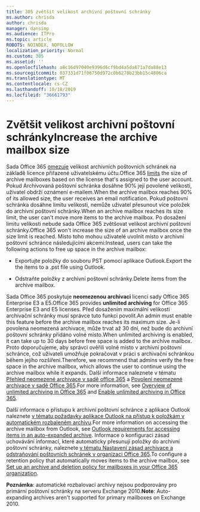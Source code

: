 ```yaml
---
title: 305 zvětšit velikost archivní poštovní schránky
ms.author: chrisda
author: chrisda
manager: dansimp
ms.audience: ITPro
ms.topic: article
ROBOTS: NOINDEX, NOFOLLOW
localization_priority: Normal
ms.custom: 305
ms.assetid: ''
ms.openlocfilehash: a8c16d97040e9396d6cf9bd4a5da671a7da88e13
ms.sourcegitcommit: 037331d71f06750d972c0b6278b23bb15c4806ca
ms.translationtype: MT
ms.contentlocale: cs-CZ
ms.lasthandoff: 10/18/2019
ms.locfileid: "36661793"
---
```

# <a name="increase-the-archive-mailbox-size"></a><span data-ttu-id="405fb-102">Zvětšit velikost archivní poštovní schránky</span><span class="sxs-lookup"><span data-stu-id="405fb-102">Increase the archive mailbox size</span></span>

<span data-ttu-id="405fb-103">Sada Office 365 [omezuje](https://docs.microsoft.com/office365/servicedescriptions/exchange-online-service-description/exchange-online-limits#mailbox-storage-limits) velikost archivních poštovních schránek na základě licence přiřazené uživatelskému účtu.</span><span class="sxs-lookup"><span data-stu-id="405fb-103">Office 365 [limits](https://docs.microsoft.com/office365/servicedescriptions/exchange-online-service-description/exchange-online-limits#mailbox-storage-limits) the size of archive mailboxes based on the license that's assigned to the user account.</span></span> <span data-ttu-id="405fb-104">Pokud Archivovaná poštovní schránka dosáhne 90% její povolené velikosti, uživatel obdrží oznámení e-mailem.</span><span class="sxs-lookup"><span data-stu-id="405fb-104">When the archive mailbox reaches 90% of its allowed size, the user receives an email notification.</span></span> <span data-ttu-id="405fb-105">Pokud poštovní schránka dosáhne limitu velikosti, nemůže uživatel přesunout více položek do archivní poštovní schránky.</span><span class="sxs-lookup"><span data-stu-id="405fb-105">When an archive mailbox reaches its size limit, the user can't move more items to the archive mailbox.</span></span> <span data-ttu-id="405fb-106">Po dosažení limitu velikosti nebude sada Office 365 zvětšovat velikost archivní poštovní schránky.</span><span class="sxs-lookup"><span data-stu-id="405fb-106">Office 365 won't increase the size of an archive mailbox once the size limit is reached.</span></span> <span data-ttu-id="405fb-107">Místo toho mohou uživatelé uvolnit místo v archivní poštovní schránce následujícími akcemi:</span><span class="sxs-lookup"><span data-stu-id="405fb-107">Instead, users can take the following actions to free up space in the archive mailbox:</span></span>

- <span data-ttu-id="405fb-108">Exportujte položky do souboru PST pomocí aplikace Outlook.</span><span class="sxs-lookup"><span data-stu-id="405fb-108">Export the the items to a .pst file using Outlook.</span></span>

- <span data-ttu-id="405fb-109">Odstraňte položky z archivní poštovní schránky.</span><span class="sxs-lookup"><span data-stu-id="405fb-109">Delete items from the archive mailbox.</span></span>

<span data-ttu-id="405fb-110">Sada Office 365 poskytuje **neomezenou archivaci** licencí sady Office 365 Enterprise E3 a E5.</span><span class="sxs-lookup"><span data-stu-id="405fb-110">Office 365 provides **unlimited archiving** for Office 365 Enterprise E3 and E5 licenses.</span></span> <span data-ttu-id="405fb-111">Před dosažením maximální velikosti archivační schránky musí správce tuto funkci povolit.</span><span class="sxs-lookup"><span data-stu-id="405fb-111">An admin must enable this feature before the archive mailbox reaches its maximum size.</span></span> <span data-ttu-id="405fb-112">Je-li povolena neomezená archivace, může trvat až 30 dní, než bude do archivní poštovní schránky přidáno volné místo.</span><span class="sxs-lookup"><span data-stu-id="405fb-112">When unlimited archiving is enabled, it can take up to 30 days before free space is added to the archive mailbox.</span></span> <span data-ttu-id="405fb-113">Proto doporučujeme, aby správci ověřili volné místo v archivní poštovní schránce, což uživateli umožňuje pokračovat v práci s archivační schránkou během jejího rozšíření.</span><span class="sxs-lookup"><span data-stu-id="405fb-113">Therefore, we recommend that admins verify the free space in the archive mailbox, which allows the user to continue using the archive mailbox while it expands.</span></span> <span data-ttu-id="405fb-114">Další informace naleznete v tématu [Přehled neomezené archivace v sadě office 365](https://docs.microsoft.com/office365/securitycompliance/unlimited-archiving) a [Povolení neomezené archivace v sadě Office 365](https://docs.microsoft.com/office365/securitycompliance/enable-unlimited-archiving).</span><span class="sxs-lookup"><span data-stu-id="405fb-114">For more information, see [Overview of unlimited archiving in Office 365](https://docs.microsoft.com/office365/securitycompliance/unlimited-archiving) and [Enable unlimited archiving in Office 365](https://docs.microsoft.com/office365/securitycompliance/enable-unlimited-archiving).</span></span>

<span data-ttu-id="405fb-115">Další informace o přístupu k archivní poštovní schránce z aplikace Outlook naleznete [v tématu požadavky aplikace Outlook na přístup k položkám v automatickém rozbaleném archivu](https://docs.microsoft.com/office365/securitycompliance/unlimited-archiving#outlook-requirements-for-accessing-items-in-an-auto-expanded-archive).</span><span class="sxs-lookup"><span data-stu-id="405fb-115">For more information on accessing the archive mailbox from Outlook, see [Outlook requirements for accessing items in an auto-expanded archive](https://docs.microsoft.com/office365/securitycompliance/unlimited-archiving#outlook-requirements-for-accessing-items-in-an-auto-expanded-archive).</span></span> <span data-ttu-id="405fb-116">Informace o konfiguraci zásad uchovávání informací, které automaticky přesunují položky do archivní poštovní schránky, naleznete [v tématu Nastavení zásad archivace a odstraňování poštovních schránek v organizaci Office 365](https://docs.microsoft.com/office365/securitycompliance/set-up-an-archive-and-deletion-policy-for-mailboxes).</span><span class="sxs-lookup"><span data-stu-id="405fb-116">To configure a retention policy that automatically moves items to the archive mailbox, see [Set up an archive and deletion policy for mailboxes in your Office 365 organization](https://docs.microsoft.com/office365/securitycompliance/set-up-an-archive-and-deletion-policy-for-mailboxes).</span></span>

<span data-ttu-id="405fb-117">**Poznámka**: automatické rozbalovací archivy nejsou podporovány pro primární poštovní schránky na serveru Exchange 2010.</span><span class="sxs-lookup"><span data-stu-id="405fb-117">**Note**: Auto-expanding archives aren't supported for primary mailboxes on Exchange 2010.</span></span>
